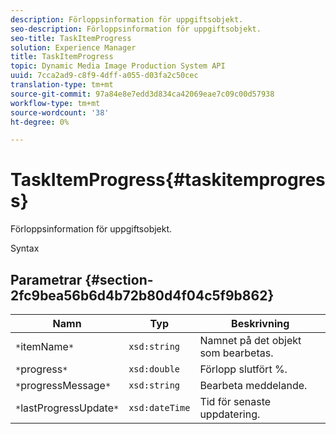 ```yaml
---
description: Förloppsinformation för uppgiftsobjekt.
seo-description: Förloppsinformation för uppgiftsobjekt.
seo-title: TaskItemProgress
solution: Experience Manager
title: TaskItemProgress
topic: Dynamic Media Image Production System API
uuid: 7cca2ad9-c8f9-4dff-a055-d03fa2c50cec
translation-type: tm+mt
source-git-commit: 97a84e8e7edd3d834ca42069eae7c09c00d57938
workflow-type: tm+mt
source-wordcount: '38'
ht-degree: 0%

---
```



# TaskItemProgress{#taskitemprogress}

Förloppsinformation för uppgiftsobjekt.

Syntax

## Parametrar {#section-2fc9bea56b6d4b72b80d4f04c5f9b862}

| Namn | Typ | Beskrivning |
|---|---|---|
| `*`itemName`*` | `xsd:string` | Namnet på det objekt som bearbetas. |
| `*`progress`*` | `xsd:double` | Förlopp slutfört %. |
| `*`progressMessage`*` | `xsd:string` | Bearbeta meddelande. |
| `*`lastProgressUpdate`*` | `xsd:dateTime` | Tid för senaste uppdatering. |

